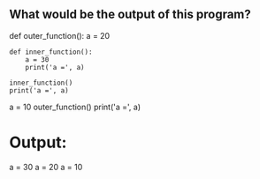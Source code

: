 ## What would be the output of this program?


def outer_function():
    a = 20

    def inner_function():
        a = 30
        print('a =', a)

    inner_function()
    print('a =', a)


a = 10
outer_function()
print('a =', a)





# Output:
a = 30 
a = 20
a = 10

